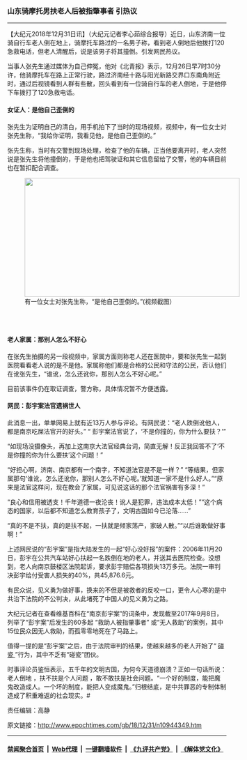 ### 山东骑摩托男扶老人后被指肇事者 引热议
------------------------

<p>
 【大纪元2018年12月31日讯】（大纪元记者李心茹综合报导）近日，山东济南一位骑自行车老人倒在地上，骑摩托车路过的一名男子称，看到老人倒地后他拨打120急救电话，但老人清醒后，说是该男子将其撞倒。引发网民热议。
</p>
<p>
 当事人张先生通过媒体为自己伸冤，他对《北青报》表示，12月26日早7时30分许，他骑摩托车在路上正常行驶，路过济南经十路与阳光新路交界口东南角附近时，通过后视镜看到人群有些散，回头看到有一位骑自行车的老人倒地，于是他停下车拨打了120急救电话。
</p>
<h4>
 女证人：是他自己歪倒的
</h4>
<p>
 张先生为证明自己的清白，用手机拍下了当时的现场视频，视频中，有一位女士对张先生称，“我给你证明，我看见他，是他自己歪倒的。”
</p>
<p>
 张先生称，当时有交警到现场处理，检查了他的车辆，正当他要离开时，老人突然说是张先生将他撞倒的，于是他也把驾驶证和其它信息留给了交警，他的车辆目前也在暂扣配合调查。
</p>
<figure class="wp-caption aligncenter" id="attachment_10944518" style="width: 494px">
 <a href="http://i.epochtimes.com/assets/uploads/2019/01/1.png">
  <img alt="" class="wp-image-10944518" height="273" src="http://i.epochtimes.com/assets/uploads/2019/01/1.png" width="494"/>
 </a>
 <br/><figcaption class="wp-caption-text">
  有一位女士对张先生称，“是他自己歪倒的。”(视频截图）
 </figcaption><br/>
</figure><br/>
<h4>
 老人家属：那别人怎么不好心
</h4>
<p>
 在张先生拍摄的另一段视频中，家属方面则称老人还在医院中，要和张先生一起到医院看看老人说的是不是他。家属称他们都是合格的公民和守法的公民，否认他们在讹张先生，“谁讹，怎么还讹你，那别人怎么不好心呢。”
</p>
<p>
 目前该事件仍在取证调查，警方称，具体情况暂不方便透露。
 <br/>
</p>
<h4>
 网民：彭宇案法官遗祸世人
</h4>
<p>
 此消息一出，单单网易上就有近13万人参与评论。有网民说：“老人跌倒讹他人，都是南京吃屎法官开的好头。” “ 彭宇案法官说了，‘不是你撞的，你为什么要扶？’”
</p>
<p>
 “如现场没摄像头，再加上这南京大法官经典台词，简直无解！反正我回答不了‘不是你撞的你为什么要扶’这个问题！”
</p>
<p>
 “好担心啊，济南、南京都有一个南字，不知道法官是不是一样？” “等结果，但家属那句‘谁讹，怎么还讹你，那别人怎么不好心呢。’就知道一家不是什么好人。”“原来是法官这样问，现在教会了家属，可见说这话的那个法官祸害有多深！”
</p>
<p>
 “良心和信用被透支！千年道德一夜沦丧！讹人是犯罪，违法成本太低！”“这个病态的国家，以后都不知道怎么教育孩子了，文明古国如今已沦落……”
</p>
<p>
 “真的不是不扶，真的是扶不起，一扶就是倾家荡产，家破人散。”“以后谁敢做好事啊！”
</p>
<p>
 上述网民说的“彭宇案”是指大陆发生的一起“好心没好报”的案件：2006年11月20日，彭宇在公共汽车站好心扶起一名跌倒在地的老人，并送其去医院检查。没想到，老人向南京鼓楼区法院起诉，要求彭宇赔偿各项损失13万多元。法院一审判决彭宇给付受害人损失的40%，共45,876.6元。
</p>
<p>
 有民众说，见义勇为做好事，换来的不但是被救者的反咬一口，更令人心寒的是中共治下法院的不公判决，从此堵死了中国人的见义勇为之路。
</p>
<p>
 大纪元记者在查看维基百科在“南京彭宇案”的词条中，发现截至2017年9月8日，列举了“彭宇案”后发生的60多起 “救助人被指肇事者” 或“无人救助”的案例，其中15位民众因无人救助，而孤零零地死在了马路上。
</p>
<p>
 值得一提的是“彭宇案”之后，由于法院审判的结果，使越来越多的老人开始了“
 <a href="http://www.epochtimes.com/gb/tag/%E7%A2%B0%E7%93%B7.html">
  碰瓷
 </a>
 ”行为，其中不乏有“碰瓷”团伙。
</p>
<p>
 时事评论员鉴恒表示，五千年的文明古国，为何今天道德崩溃？正如一句话所说：老人倒地 ，扶不扶是个人问题 ，敢不敢扶是社会问题。“一个好的制度，能把魔鬼改造成人。一个坏的制度，能把人变成魔鬼。”归根结底，是中共罪恶的专制体制造成了积重难返的社会现实。#
</p>
<p>
 责任编辑：高静
</p>

原文链接：http://www.epochtimes.com/gb/18/12/31/n10944349.htm


------------------------
#### [禁闻聚合首页](https://github.com/gfw-breaker/banned-news/blob/master/README.md) &nbsp;|&nbsp; [Web代理](https://github.com/gfw-breaker/open-proxy/blob/master/README.md) &nbsp;|&nbsp; [一键翻墙软件](https://github.com/gfw-breaker/nogfw/blob/master/README.md) &nbsp;|&nbsp; [《九评共产党》](https://github.com/gfw-breaker/9ping.md/blob/master/README.md#九评之一评共产党是什么) &nbsp;|&nbsp; [《解体党文化》](https://github.com/gfw-breaker/jtdwh.md/blob/master/README.md#绪论)